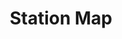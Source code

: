 ---
layout: page
title: Station Map
description: Stations I've boarded/alighted at
permalink: /flickr/map/stations/
redirect_to: "https://www.google.com/maps/d/edit?mid=109JV5Hsk6s-7Ll2twfa6uasCHX2WMJM1&usp=sharing"
---